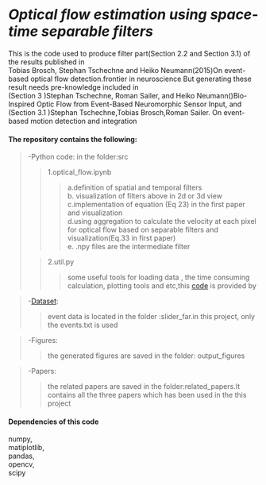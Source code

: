# *Optical flow estimation using space-time separable filters*

This is the code used to produce filter part(Section 2.2 and Section 3.1) of the  results published in  
Tobias Brosch, Stephan Tschechne and Heiko Neumann(2015)On event-based optical flow detection.frontier in neuroscience
But generating these result needs pre-knowledge included in  
(Section 3 )Stephan Tschechne, Roman Sailer, and Heiko Neumann()Bio-Inspired Optic Flow from Event-Based Neuromorphic Sensor Input,
and (Section 3.1 )Stephan Tschechne,Tobias Brosch,Roman Sailer. On event-based motion detection and integration   
  
  
#### The repository contains the following:  

>-Python code:  in the folder:src
> > 1.optical_flow.ipynb 
> > > a.definition of  spatial and temporal filters  
> > > b. visualization of filters above in 2d or 3d view   
>>>c.implementation of equation (Eq 23) in the first paper and visualization  
>>>d.using aggregation to calculate the velocity at each pixel for optical flow  based on separable filters and visualization(Eq.33 in first paper)  
>>>e. .npy files are the intermediate filter  
>
>>2.util.py
>>>some useful tools for loading data , the time consuming calculation, plotting tools and etc,this [code](https://github.com/cedric-scheerlinck/jupnote_event_demo)
is provided by    


>-[Dataset](https://github.com/tub-sgg/Bio_inspired_Optical_flow/tree/master/slider_far):  
>>event data is located in the folder :slider_far.in this project, only the events.txt is used  

>-Figures:  
>> the generated figures are saved in the folder: output_figures  

>-Papers: 
>>the related papers are saved in the folder:related_papers.It contains all the three papers which has been used in the
this project


#### Dependencies of this code
numpy,  
matiplotlib,  
pandas,  
opencv,  
scipy

